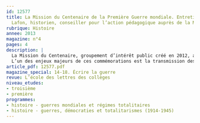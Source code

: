 ```yaml
---
id: 12577
title: La Mission du Centenaire de la Première Guerre mondiale. Entretien avec Alexandre
  Lafon, historien, conseiller pour l’action pédagogique auprès de la Mission
rubrique: Histoire
annee: 2013
magazine: n°4
pages: 4
description: |
  La Mission du Centenaire, groupement d’intérêt public créé en 2012, a pour objet de mettre en œuvre, en 2014, les commémorations de la Première Guerre mondiale afin de donner à celle-ci sa pleine dimension historique, sur le modèle du bicentenaire de la Révolution française de 1989.
  L’un des enjeux majeurs de ces commémorations est la transmission des mémoires et de l’histoire de la Première Guerre mondiale – il s’agit de la rendre compréhensible et d’en faire un héritage commun partagé, notamment chez les jeunes. Il s’agit de mettre les élèves en position d’héritiers pour « patrimonialiser » cette guerre, au sens vivant du terme, afin qu’ils deviennent eux-mêmes les acteurs de cet héritage.
article_pdf: 12577.pdf
magazine_special: 14-18. Écrire la guerre
revue: L’école des lettres des collèges
niveau_etudes:
- troisième
- première
programmes:
- histoire - guerres mondiales et régimes totalitaires
- histoire - guerres, démocraties et totalitarismes (1914-1945)
---
```

